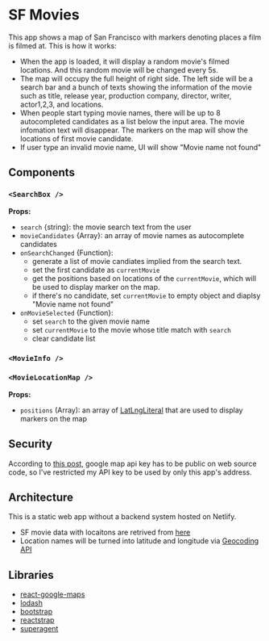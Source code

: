 # SF Movies

This app shows a map of San Francisco with markers denoting places a film is filmed at. This is how it works:

- When the app is loaded, it will display a random movie's filmed locations. And this random movie will be changed every 5s.
- The map will occupy the full height of right side. The left side will be a search bar and a bunch of texts showing the information of the movie such as title, release year, production company, director, writer, actor1,2,3, and locations.
- When people start typing movie names, there will be up to 8 autocompleted candidates as a list below the input area. The movie infomation text will disappear. The markers on the map will show the locations of first movie candidate.
- If user type an invalid movie name, UI will show "Movie name not found"

## Components

### `<SearchBox />`

**Props:**

- `search` {string}: the movie search text from the user
- `movieCandidates` {Array<string>}: an array of movie names as autocomplete candidates
- `onSearchChanged` {Function}:
    - generate a list of movie candiates implied from the search text.
    - set the first candidate as `currentMovie`
    - get the positions based on locations of the `currentMovie`, which will be used to display marker on the map.
    - if there's no candidate, set `currentMovie` to empty object and diaplsy "Movie name not found"
- `onMovieSelected` {Function}:
    - set `search` to the given movie name
    - set `currentMovie` to the movie whose title match with `search`
    - clear candidate list

### `<MovieInfo />`

### `<MovieLocationMap />`

**Props:**

- `positions` (Array<LatLngLiteral>): an array of [LatLngLiteral](https://developers.google.com/maps/documentation/javascript/3.exp/reference#LatLngLiteral) that are used to display markers on the map

## Security

According to [this post](https://stackoverflow.com/a/39625963/2599541), google map api key has to be public on web source code, so I've restricted my API key to be used by only this app's address.

## Architecture

This is a static web app without a backend system hosted on Netlify.

- SF movie data with locaitons are retrived from [here](https://data.sfgov.org/resource/wwmu-gmzc.json)
- Location names will be turned into latitude and longitude via [Geocoding API](https://developers.google.com/maps/documentation/geocoding/intro)

## Libraries

- [react-google-maps](https://tomchentw.github.io/react-google-maps/#introduction)
- [lodash](https://lodash.com/docs/4.17.4)
- [bootstrap](https://getbootstrap.com/)
- [reactstrap](https://reactstrap.github.io/)
- [superagent](https://github.com/visionmedia/superagent)
